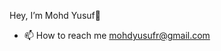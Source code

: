 Hey, I’m Mohd Yusuf👋
<!--- - 👀 I’m interested in ... 
- 🌱 I’m currently learning ... 
- 💞️ I’m looking to collaborate on ... --->
- 📫 How to reach me mohdyusufr@gmail.com

<!---
MOHD-YUSUF1/MOHD-YUSUF1 is a ✨ special ✨ repository because its `README.md` (this file) appears on your GitHub profile.
You can click the Preview link to take a look at your changes.
--->
